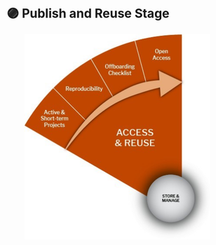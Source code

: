 # 🟣 Publish and Reuse Stage

<figure><img src="../../.gitbook/assets/Access and Reuse.jpg" alt=""><figcaption></figcaption></figure>
